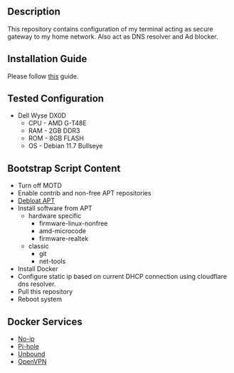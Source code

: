 ## Description
This repository contains configuration of my terminal acting as secure gateway to my home network. Also act as DNS resolver and Ad blocker.

## Installation Guide
Please follow [this](/docs/GUIDE.md) guide.

## Tested Configuration
* Dell Wyse DX0D
  * CPU - AMD G-T48E
  * RAM - 2GB DDR3
  * ROM - 8GB FLASH
  * OS - Debian 11.7 Bullseye

## Bootstrap Script Content
* Turn off MOTD
* Enable contrib and non-free APT repositories
* [Debloat APT](https://dennislee.xyz/2020/debian-eliminate-dependency-bloat/)
* Install software from APT
  * hardware specific
    * firmware-linux-nonfree
    * amd-microcode
    * firmware-realtek
  * classic
    * git
    * net-tools
* Install Docker
* Configure static ip based on current DHCP connection using cloudflare dns resolver.
* Pull this repository
* Reboot system

## Docker Services
* [No-ip](https://github.com/maciej-umanski/docker-no-ip)
* [Pi-hole](https://github.com/pi-hole/docker-pi-hole)
* [Unbound](https://github.com/MatthewVance/unbound-docker-rpi)
* [OpenVPN](https://github.com/dockovpn/dockovpn)